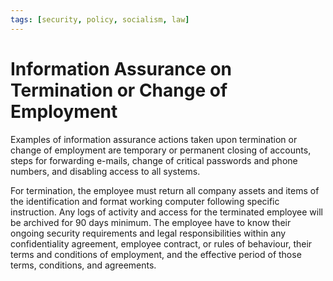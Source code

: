 ```yaml
---
tags: [security, policy, socialism, law]
---
```


# Information Assurance on Termination or Change of Employment

Examples of information assurance actions taken upon termination or change of
employment are temporary or permanent closing of accounts, steps for forwarding
e-mails, change of critical passwords and phone numbers, and disabling access to
all systems.

For termination, the employee must return all company assets and items of the
identification and format working computer following specific instruction. Any
logs of activity and access for the terminated employee will be archived for 90
days minimum. The employee have to know their ongoing security requirements and
legal responsibilities within any confidentiality agreement, employee contract,
or rules of behaviour, their terms and conditions of employment, and the
effective period of those terms, conditions, and agreements.
